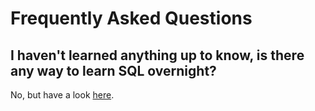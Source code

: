 # Frequently Asked Questions

## I haven't learned anything up to know, is there any way to learn SQL overnight?

No, but have a look [here](https://github.com/tthibo/SQL-Tutorial).


